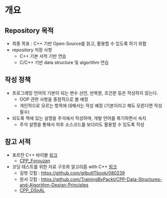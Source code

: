 # 개요
## Repository 목적
* 최종 목표 : C++ 기반 Open-Source를 읽고, 활용할 수 있도록 하기 위함
* repository 저장 사항
  * C++ 기본 서적 기반 연습
  * C/C++ 기반 data structure 및 algorithm 연습 

## 작성 정책
* 프로그래밍 언어의 기본이 되는 변수 선언, 반복문, 조건문 등은 작성하지 않는다.
  * OOP 관련 사항을 중점적으로 볼 예정
  * 개인적으로 모르는 항목에 대해서는 작성 예정 (기본이라고 해도 모른다면 작성 필수)
* 되도록 책에 있는 설명을 주석에서 작성하며, 개발 언어를 복기하면서 숙지
  * 주석 설명을 통해서 차후 소스코드를 보더라도 활용할 수 있도록 작성

## 참고 서적
* 포르잔 C++ 바이블 [링크](https://www.hanbit.co.kr/store/books/look.php?p_code=B1851418066)
  * [CPP_Forouzan](./CPP_Forouzan/)
* 코딩 테스트를 위한 자료 구조와 알고리즘 with C++ [링크](https://product.kyobobook.co.kr/detail/S000001834528)
  * 길벗 깃헙 : https://github.com/gilbutITbook/080239
  * 원서 깃헙 : https://github.com/TrainingByPackt/CPP-Data-Structures-and-Algorithm-Design-Principles
  * [CPP_DSnAL](./CPP_DSnAL/)

